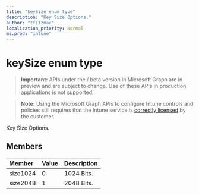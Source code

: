 ```yaml
---
title: "keySize enum type"
description: "Key Size Options."
author: "tfitzmac"
localization_priority: Normal
ms.prod: "intune"
---
```


# keySize enum type

> **Important:** APIs under the / beta version in Microsoft Graph are in preview and are subject to change. Use of these APIs in production applications is not supported.

> **Note:** Using the Microsoft Graph APIs to configure Intune controls and policies still requires that the Intune service is [correctly licensed](https://go.microsoft.com/fwlink/?linkid=839381) by the customer.

Key Size Options.
## Members
|Member|Value|Description|
|:---|:---|:---|
|size1024|0|1024 Bits.|
|size2048|1|2048 Bits.|





